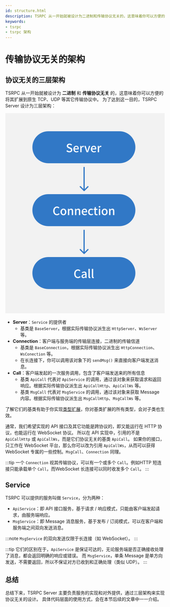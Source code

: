 ```yaml
---
id: structure.html
description: TSRPC 从一开始就被设计为二进制和传输协议无关的，这意味着你可以方便的将其扩展到原生 TCP、UDP 等其它传输协议中。为了达到这一目的，TSRPC Server 设计为三层架构...
keywords:
- tsrpc
- tsrpc 架构
---
```


# 传输协议无关的架构

## 协议无关的三层架构

TSRPC 从一开始就被设计为 **二进制** 和 **传输协议无关** 的，这意味着你可以方便的将其扩展到原生 TCP、UDP 等其它传输协议中。
为了达到这一目的，TSRPC Server 设计为三层架构：

![](assets/structure.svg)

- **Server**：`Service` 的提供者
    - 基类是 `BaseServer`，根据实际传输协议派生出 `HttpServer`、`WsServer` 等。
- **Connection**：客户端与服务端的传输层连接，二进制的传输信道
    - 基类是 `BaseConnection`，根据实际传输协议派生出 `HttpConnection`、`WsConection` 等。
    - 在长连接下，你可以调用该对象下的 `sendMsg()` 来直接向客户端发送消息。
- **Call**：客户端发起的一次服务调用，包含了客户端发送来的所有信息
    - 基类 `ApiCall` 代表对 `ApiService` 的调用，通过该对象来获取请求和返回响应。根据实际传输协议派生出 `ApiCallHttp`、`ApiCallWs` 等。
    - 基类 `MsgCall` 代表对 `MsgService` 的调用，通过该对象来获取 Message 内容。根据实际传输协议派生出 `MsgCallHttp`、`MsgCallWs` 等。

了解它们的基类有助于你实现[类型扩展](../flow/flow#类型扩展)，你对基类扩展的所有类型，会对子类也生效。

通常，我们希望实现的 API 接口及其它功能是跨协议的，即又能运行在 HTTP 协议，也能运行在 WebSocket 协议。
所以在 API 实现中，引用的不是 `ApiCallHttp` 或 `ApiCallWs`，而是它们协议无关的基类 `ApiCall`。
如果你的接口，只工作在 WebSocket 平台，那么你可以改为引用 `ApiCallWs`，从而可以获得 WebSocket 专属的一些控制。`MsgCall`、`Connection` 同理。

:::tip
一个 `Connection` 视其传输协议，可以有一个或多个 `Call`。例如HTTP 短连接只能承载单个 `Call`，而WebSocket 长连接可以同时收发多个 `Call`。
:::

## Service

TSRPC 可以提供的服务叫做 `Service`，分为两种：
- `ApiService`：即 API 接口服务，基于请求 / 响应模式，只能由客户端发起请求，由服务端响应。
- `MsgService`：即 Message 消息服务，基于发布 / 订阅模式，可以在客户端和服务端之间双向发送消息。

:::note
`MsgService` 的双向发送仅限于长连接（如 WebSocket）。
:::

:::tip
它们的区别在于，`ApiService` 是保证可达的，无论服务端是否正确接收处理了消息，都会返回明确的响应或错误。
而 `MsgService`，单条 Message 是单方向发送，不需要返回，所以不保证对方已收到和正确处理（类似 UDP）。
:::

## 总结

总结下来，TSRPC Server 主要负责服务的实现和对外提供，通过三层架构来实现协议无关的设计。
具体代码层面的使用方式，会在本节后续的文章中一一介绍。